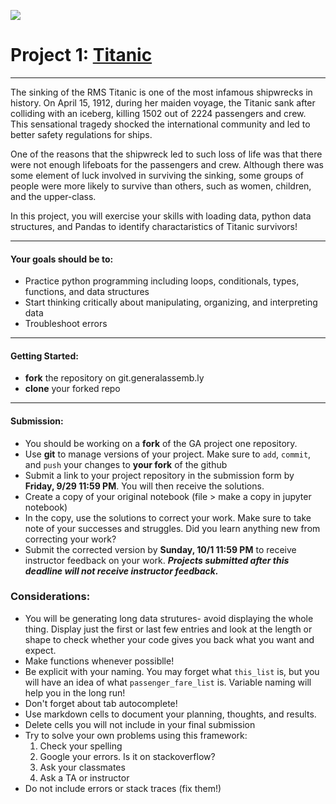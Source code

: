 ![](https://upload.wikimedia.org/wikipedia/en/b/bb/Titanic_breaks_in_half.jpg)

# Project 1: [Titanic](https://www.kaggle.com/c/titanic/data)
---

The sinking of the RMS Titanic is one of the most infamous shipwrecks in history.  On April 15, 1912, during her maiden voyage, the Titanic sank after colliding with an iceberg, killing 1502 out of 2224 passengers and crew. This sensational tragedy shocked the international community and led to better safety regulations for ships.

One of the reasons that the shipwreck led to such loss of life was that there were not enough lifeboats for the passengers and crew. Although there was some element of luck involved in surviving the sinking, some groups of people were more likely to survive than others, such as women, children, and the upper-class.

In this project, you will exercise your skills with loading data, python data structures, and Pandas to identify charactaristics of Titanic survivors!

---
#### Your goals should be to:
* Practice python programming including loops, conditionals, types, functions, and data structures
* Start thinking critically about manipulating, organizing, and interpreting data
* Troubleshoot errors

---
#### Getting Started:
* **fork** the repository on git.generalassemb.ly
* **clone** your forked repo

---
#### Submission:
* You should be working on a **fork** of the GA project one repository. 
* Use **git** to manage versions of your project. Make sure to `add`, `commit`, and `push` your changes to **your fork** of the github 
* Submit a link to your project repository in the submission form by **Friday, 9/29 11:59 PM**. You will then receive the solutions.
* Create a copy of your original notebook (file > make a copy in jupyter notebook)
* In the copy, use the solutions to correct your work. Make sure to take note of your successes and struggles. Did you learn anything new from correcting your work?
* Submit the corrected version by **Sunday, 10/1 11:59 PM** to receive instructor feedback on your work. ***Projects submitted after this deadline will not receive instructor feedback.***

### Considerations:

* You will be generating long data strutures- avoid displaying the whole thing. Display just the first or last few entries and look at the length or shape to check whether your code gives you back what you want and expect.
* Make functions whenever possiblle!
* Be explicit with your naming. You may forget what `this_list` is, but you will have an idea of what `passenger_fare_list` is. Variable naming will help you in the long run!
* Don't forget about tab autocomplete!
* Use markdown cells to document your planning, thoughts, and results. 
* Delete cells you will not include in your final submission
* Try to solve your own problems using this framework:
  1. Check your spelling
  2. Google your errors. Is it on stackoverflow?
  3. Ask your classmates
  4. Ask a TA or instructor
* Do not include errors or stack traces (fix them!)
